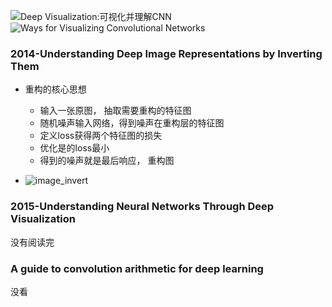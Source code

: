 ![Deep Visualization:可视化并理解CNN](https://zhuanlan.zhihu.com/p/24833574)![Ways for Visualizing Convolutional Networks](https://buptldy.github.io/2016/09/25/2016-09-25-cnn_vis/)### 2014-Understanding Deep Image Representations by Inverting Them* 重构的核心思想    * 输入一张原图， 抽取需要重构的特征图    * 随机噪声输入网络，得到噪声在重构层的特征图    * 定义loss获得两个特征图的损失    * 优化是的loss最小    * 得到的噪声就是最后响应， 重构图    * ![image_invert](https://github.com/jbmpark/image_invert)### 2015-Understanding Neural Networks Through Deep Visualization没有阅读完### A guide to convolution arithmetic for deep learning 没看